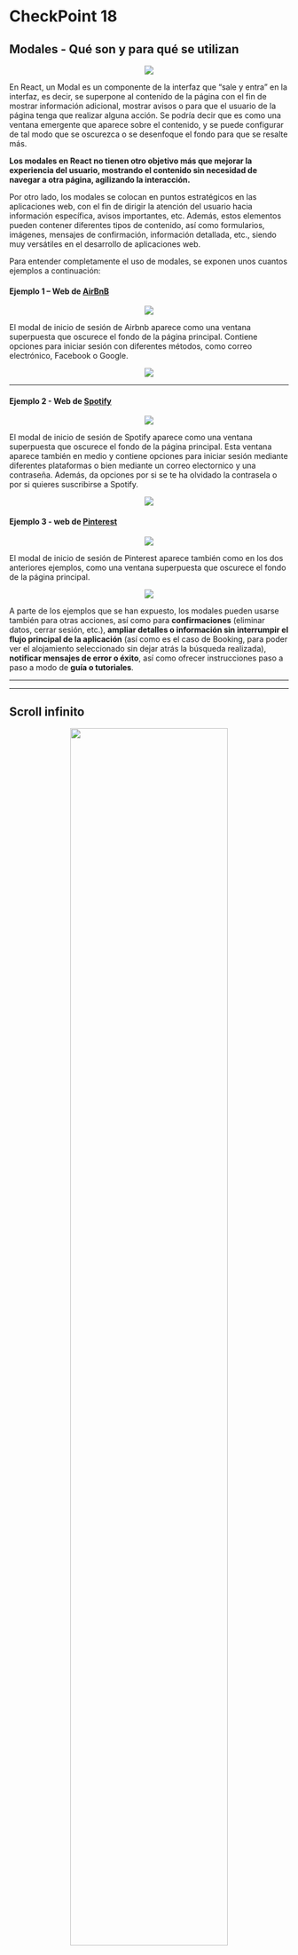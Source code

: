 # CheckPoint 18

## Modales - Qué son y para qué se utilizan

<p align="center">
  <img src="images/modals.png" >
</p>

En React, un Modal es un componente de la interfaz que “sale y entra” en la interfaz, es decir, se superpone al contenido de la página con el fin de mostrar información adicional, mostrar avisos o para que el usuario de la página tenga que realizar alguna acción. Se podría decir que es como una ventana emergente que aparece sobre el contenido, y se puede configurar de tal modo que se oscurezca o se desenfoque el fondo para que se resalte más.

**Los modales en React no tienen otro objetivo más que mejorar la experiencia del usuario, mostrando el contenido sin necesidad de navegar a otra página, agilizando la interacción.**

Por otro lado, los modales se colocan en puntos estratégicos en las aplicaciones web, con el fin de dirigir la atención del usuario hacia información específica, avisos importantes, etc. Además, estos elementos pueden contener diferentes tipos de contenido, así como formularios, imágenes, mensajes de confirmación, información detallada, etc., siendo muy versátiles en el desarrollo de aplicaciones web.

Para entender completamente el uso de modales, se exponen unos cuantos ejemplos a continuación:<br/>

#### Ejemplo 1 – Web de [AirBnB](https://www.airbnb.com/)

<p align="center">
  <img src="images/figure_15.png" >
</p>

El modal de inicio de sesión de Airbnb aparece como una ventana superpuesta que oscurece el fondo de la página principal. Contiene opciones para iniciar sesión con diferentes métodos, como correo electrónico, Facebook o Google.
<p align="center">
  <img src="images/figure_16.png">
</p>

---

#### Ejemplo 2 - Web de [Spotify](https://www.spotify.com/) 
<p align="center">
  <img src="images/figure_17.png">
</p>

El modal de inicio de sesión de Spotify aparece como una ventana superpuesta que oscurece el fondo de la página principal. Esta ventana aparece también en medio y contiene opciones para iniciar sesión mediante diferentes plataformas o bien mediante un correo electornico y una contraseña. Además, da opciones por si se te ha olvidado la contrasela o por si quieres suscribirse a Spotify.

<p align="center">
  <img src="images/figure_18.png">
</
  
---

#### Ejemplo 3 -  web de [Pinterest](https://www.pinterest.com/)
<p align="center">
  <img src="images/figure_19.png" >
</p>

El modal de inicio de sesión de Pinterest aparece también como en los dos anteriores ejemplos, como una ventana superpuesta que oscurece el fondo de la página principal. 

<p align="center">
  <img src="images/figure_20.png" >
</p>


A parte de los ejemplos que se han expuesto, los modales pueden usarse también para otras acciones, así como para **confirmaciones** (eliminar datos, cerrar sesión, etc.), **ampliar detalles o información sin interrumpir el flujo principal de la aplicación** (así como es el caso de Booking, para poder ver el alojamiento seleccionado sin dejar atrás la búsqueda realizada), **notificar mensajes de error o éxito**, así como ofrecer instrucciones paso a paso a modo de **guía o tutoriales**.

---

---


## Scroll infinito

<p align="center">
  <img src="images/scroll_I.png" width=75% >
</p>




En React, un scroll infinito o infinite scroll es una técnica para cargar los datos según sea nece
sario, es decir, el contenido se va cargando de forma continua a medida que el usuario se desplaza hacia abajo en la página, sin tener la necesidad de clicar en botones de siguiente página o similares. 
 
Aquí, en el renderizado inicial solo se solicita una parte del contenido (que es el que se ve en pantalla), y al llegar al final de la página, vuelve a cargar las siguientes partes para que el usuario pueda seguir consultando o viendo el contenido.

El scroll infinito tiene como fin **mejorar la experiencia del usuario, permitiendo una navegación más fluida y sin interrupciones**. A diferencia de la paginación, carga el contenido de una forma más homogénea, y mejora los tiempos de carga, siendo de este modo más eficiente en cuanto al rendimiento.

En cuanto a usos del scroll infinito, estos son muy numerosos y aparecen en muchas aplicaciones tanto web como móviles.

#### Ejemplo 1 – Instagram

<p align="center">
  <img src="images/instagram.gif">
</p>

Instagram usa el scroll infinito para mostrar un flujo continuo de publicaciones. Este mismo mecanismo la usan otras apps como Facebook, o X.

--- 

#### Ejemplo 2 – Tik tok

<p align="center">
  <img src="images/tiktok.gif">
</p>

Tik tok al igual que Instagram, hace uso del scroll infinito para ir cargando contenido a medida que se desplaza en la página/app.

---

### Ejemplo 3 – Pinterest

<p align="center">
  <img src="images/pinterest.gif">
</p>

Pinteret utiliza el mismo recurso, a medida que el usuario va desplazandose se va cargando nuevo contenido, nuevas imágenes.

---

Actualmente hay otras muchas aplicaciones web que utilizan el scroll infinito, así como:

**Amazon** ➡️ implementa listados de productos para facilitar la exploración de grandes catálogos.

**Tumblr**➡️ Utiliza el scroll infinito para mostrar publicaciones de blogs de manera continua.

**LinkedIn**➡️ En el feed de noticias se utiliza el scroll infinito, ya que carga constantemente nuevas actualizaciones profesionales a medida que el usuario se desplaza. 
